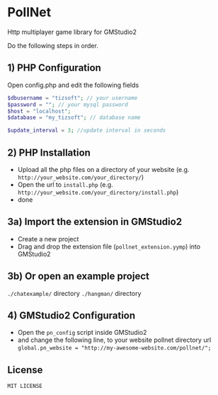 PollNet
=====================
Http multiplayer game library for GMStudio2

Do the following steps in order.

## 1) PHP Configuration
Open config.php and edit the following fields
```php
$dbusername = "tizsoft"; // your username
$password = ""; // your mysql password
$host = "localhost";
$database = "my_tizsoft"; // database name

$update_interval = 3; //update interval in seconds
```
## 2) PHP Installation

* Upload all the php files on a directory of your website (e.g. `http://your_website.com/your_directory/`)
* Open the url to `install.php` (e.g. `http://your_website.com/your_directory/install.php`)
* done
  
## 3a) Import the extension in GMStudio2
* Create a new project
* Drag and drop the extension file (`pollnet_extension.yymp`) into GMStudio2

## 3b) Or open an example project
`./chatexample/` directory
`./hangman/` directory


## 4) GMStudio2 Configuration
* Open the `pn_config` script inside GMStudio2
* and change the following line, to your website pollnet directory url
`global.pn_website = "http://my-awesome-website.com/pollnet/";`

License
--------

    MIT LICENSE
